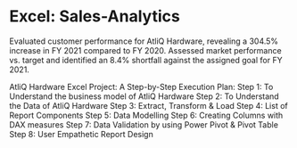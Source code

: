 # Excel: Sales-Analytics
Evaluated customer performance for AtliQ Hardware, revealing a 304.5% increase in FY 2021 compared to FY 2020. Assessed market performance vs. target and identified an 8.4% shortfall against the assigned goal for FY 2021.

AtliQ Hardware Excel Project: A Step-by-Step Execution Plan:
Step 1: To Understand the business model of AtliQ Hardware 
Step 2: To Understand the Data of AtliQ Hardware 
Step 3: Extract, Transform & Load 
Step 4: List of Report Components 
Step 5: Data Modelling 
Step 6: Creating Columns with DAX measures
Step 7: Data Validation by using Power Pivot & Pivot Table 
Step 8: User Empathetic Report Design

